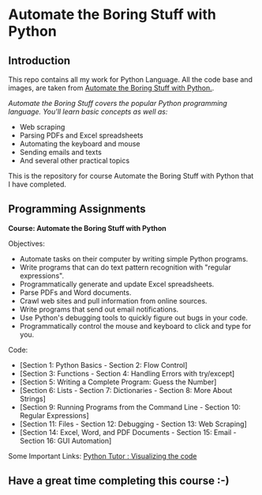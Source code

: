 # Automate the Boring Stuff with Python


## Introduction

This repo contains all my work for Python Language. All the code base and images, are taken from [Automate the Boring Stuff with Python.](https://www.udemy.com/share/101W8U2@FEdjfWFfQ1MOdkNLA2JOfj1tYw==/).

*Automate the Boring Stuff covers the popular Python programming language. You'll learn basic concepts as well as:*
+ Web scraping
+ Parsing PDFs and Excel spreadsheets
+ Automating the keyboard and mouse
+ Sending emails and texts
+ And several other practical topics

This is the repository for course Automate the Boring Stuff with Python that I have completed.

## Programming Assignments

 **Course: Automate the Boring Stuff with Python**

  Objectives:
  + Automate tasks on their computer by writing simple Python programs.
  + Write programs that can do text pattern recognition with "regular expressions".
  + Programmatically generate and update Excel spreadsheets.
  + Parse PDFs and Word documents.
  + Crawl web sites and pull information from online sources.
  + Write programs that send out email notifications.
  + Use Python's debugging tools to quickly figure out bugs in your code.
  + Programmatically control the mouse and keyboard to click and type for you.
  
  Code:
  + [Section 1: Python Basics - Section 2: Flow Control]
  + [Section 3: Functions - Section 4: Handling Errors with try/except]
  + [Section 5: Writing a Complete Program: Guess the Number]
  + [Section 6: Lists - Section 7: Dictionaries - Section 8: More About Strings]
  + [Section 9: Running Programs from the Command Line - Section 10: Regular Expressions]
  + [Section 11: Files - Section 12: Debugging - Section 13: Web Scraping]
  + [Section 14: Excel, Word, and PDF Documents - Section 15: Email - Section 16: GUI Automation]
  
  Some Important Links:
  [Python Tutor : Visualizing the code](http://pythontutor.com/visualize.html#mode=edit)

## Have a great time completing this course :-)
